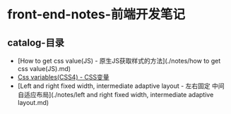 # front-end-notes-前端开发笔记

## catalog-目录

* [How to get css value(JS) - 原生JS获取样式的方法](./notes/how to get css value(JS).md)
* [Css variables(CSS4) - CSS变量](./notes/css-variables.md)
* [Left and right fixed width, intermediate adaptive layout - 左右固定 中间自适应布局](./notes/left and right fixed width, intermediate adaptive layout.md)
